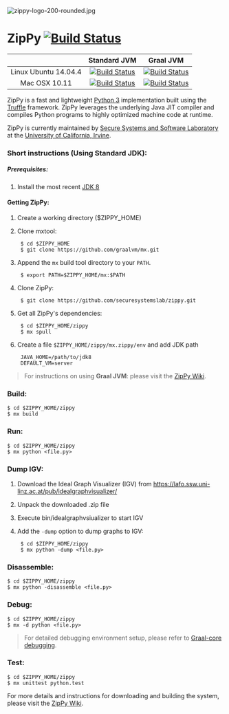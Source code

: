 ![zippy-logo-200-rounded.jpg](http://ssllab.org/zippy_logo.jpeg)
# ZipPy [![Build Status](https://travis-ci.org/securesystemslab/zippy.svg?branch=master)](https://travis-ci.org/securesystemslab/zippy) #

|                 | Standard JVM  | Graal JVM   |
| :------------------: |:-------------:| :----------:|
| Linux Ubuntu 14.04.4  | [![Build Status](https://badges.herokuapp.com/travis/securesystemslab/zippy?env=ZIPPY_JDK_TYPE=STANDARD_LINUX&label=Standard%20JVM)](https://travis-ci.org/securesystemslab/zippy)  | [![Build Status](https://badges.herokuapp.com/travis/securesystemslab/zippy?env=ZIPPY_JDK_TYPE=GRAALJVM_LINUX&label=Graal%20JVM)](https://travis-ci.org/securesystemslab/zippy) |
| Mac OSX 10.11 | [![Build Status](https://badges.herokuapp.com/travis/securesystemslab/zippy?env=ZIPPY_JDK_TYPE=STANDARD_OSX&label=Standard%20JVM)](https://travis-ci.org/securesystemslab/zippy)  | [![Build Status](https://badges.herokuapp.com/travis/securesystemslab/zippy?env=ZIPPY_JDK_TYPE=GRAALJVM_OSX&label=Graal%20JVM)](https://travis-ci.org/securesystemslab/zippy) |

ZipPy is a fast and lightweight [Python 3](https://www.python.org/) implementation built using the [Truffle](http://openjdk.java.net/projects/graal/) framework. ZipPy leverages the underlying Java JIT compiler and compiles Python programs to highly optimized machine code at runtime.

ZipPy is currently maintained by [Secure Systems and Software Laboratory](https://ssllab.org) at the ​[University of California, Irvine](http://www.uci.edu/).

### Short instructions (Using Standard JDK):

##### Prerequisites:

1. Install the most recent [JDK 8](http://www.oracle.com/technetwork/java/javase/downloads/jdk8-downloads-2133151.html)

#### Getting ZipPy:

1. Create a working directory ($ZIPPY_HOME)
2. Clone mxtool:

        $ cd $ZIPPY_HOME
        $ git clone https://github.com/graalvm/mx.git

3. Append the `mx` build tool directory to your `PATH`.

        $ export PATH=$ZIPPY_HOME/mx:$PATH

4. Clone ZipPy:

        $ git clone https://github.com/securesystemslab/zippy.git

5. Get all ZipPy's dependencies:

        $ cd $ZIPPY_HOME/zippy
        $ mx spull

6. Create a file `$ZIPPY_HOME/zippy/mx.zippy/env` and add JDK path

        JAVA_HOME=/path/to/jdk8
        DEFAULT_VM=server


> For instructions on using **Graal JVM**: please visit the [ZipPy Wiki](https://github.com/securesystemslab/zippy/wiki).


### Build:

    $ cd $ZIPPY_HOME/zippy
    $ mx build

### Run:

    $ cd $ZIPPY_HOME/zippy
    $ mx python <file.py>

### Dump IGV:

1. Download the Ideal Graph Visualizer (IGV) from https://lafo.ssw.uni-linz.ac.at/pub/idealgraphvisualizer/

2. Unpack the downloaded .zip file

3. Execute bin/idealgraphvsiualizer to start IGV

4. Add the `-dump` option to dump graphs to IGV:

        $ cd $ZIPPY_HOME/zippy
        $ mx python -dump <file.py>

### Disassemble:

    $ cd $ZIPPY_HOME/zippy
    $ mx python -disassemble <file.py>

### Debug:

    $ cd $ZIPPY_HOME/zippy
    $ mx -d python <file.py>
    
> For detailed debugging environment setup, please refer to [Graal-core debugging](https://github.com/graalvm/graal-core/blob/master/docs/Debugging.md). 

### Test:

    $ cd $ZIPPY_HOME/zippy
    $ mx unittest python.test

For more details and instructions for downloading and building the system, please visit the [ZipPy Wiki](https://github.com/securesystemslab/zippy/wiki).
